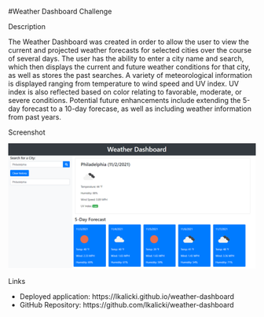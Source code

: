 #Weather Dashboard Challenge

Description

The Weather Dashboard was created in order to allow the user to view the current and projected weather forecasts for selected cities over the course of several days. The user has the ability to enter a city name and search, which then displays the current and future weather conditions for that city, as well as stores the past searches. A variety of meteorological information is displayed ranging from temperature to wind speed and UV index. UV index is also reflected based on color relating to favorable, moderate, or severe conditions. Potential future enhancements include extending the 5-day forecast to a 10-day forecase, as well as including weather information from past years. 

Screenshot

 <img src="./assets/Images/screenshot.PNG" alt="Screenshot"/>



Links
<ul>
    <li>
    Deployed application: https://lkalicki.github.io/weather-dashboard
    </li>
    <li>
    GitHub Repository: https://github.com/lkalicki/weather-dashboard
    </li>
</ul>